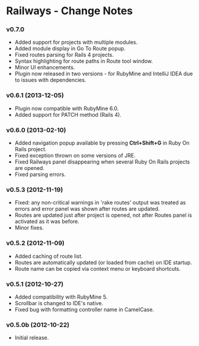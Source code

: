 Railways - Change Notes
=======================

### v0.7.0
        
* Added support for projects with multiple modules.
* Added module display in Go To Route popup.
* Fixed routes parsing for Rails 4 projects.
* Syntax highlighting for route paths in Route tool window.
* Minor UI enhancements.
* Plugin now released in two versions - for RubyMine and IntelliJ IDEA due to
  issues with dependencies.


### v0.6.1 (2013-12-05)

* Plugin now compatible with RubyMine 6.0.
* Added support for PATCH method (Rails 4).


### v0.6.0 (2013-02-10)

* Added navigation popup available by pressing <strong>Ctrl+Shift+G</strong> in
  Ruby On Rails project.
* Fixed exception thrown on some versions of JRE.
* Fixed Railways panel disappearing when several Ruby On Rails projects are
  opened.
* Fixed parsing errors.


### v0.5.3 (2012-11-19)

* Fixed: any non-critical warnings in 'rake routes' output was treated as errors
  and error panel was shown after routes are updated.
* Routes are updated just after project is opened, not after Routes panel is
  activated as it was before.
* Minor fixes.


### v0.5.2 (2012-11-09)

* Added caching of route list.
* Routes are automatically updated (or loaded from cache) on IDE startup.
* Route name can be copied via context menu or keyboard shortcuts.


### v0.5.1 (2012-10-27)

* Added compatibility with RubyMine 5.
* Scrollbar is changed to IDE's native.
* Fixed bug with formatting controller name in CamelCase.


### v0.5.0b (2012-10-22)

* Initial release.